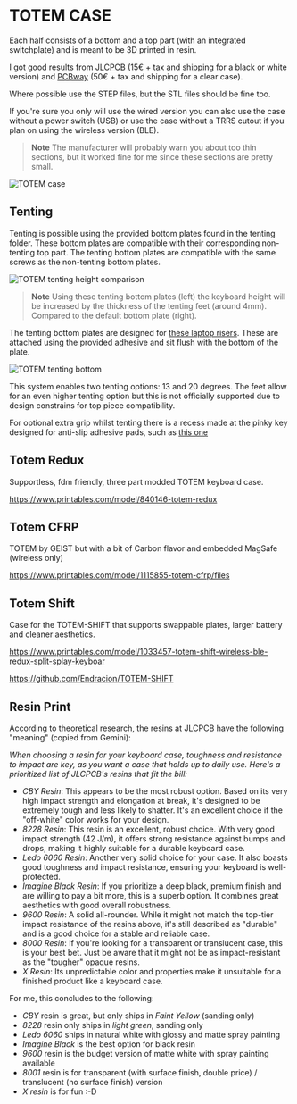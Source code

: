 # TOTEM CASE

Each half consists of a bottom and a top part (with an integrated switchplate) and is meant to be 3D printed in resin. 

I got good results from [JLCPCB](https://cart.jlcpcb.com/quote) (15€ + tax and shipping for a black or white version) and [PCBway](https://www.pcbway.com/rapid-prototyping/manufacture/?type=2&reffercode=TOP) (50€ + tax and shipping for a clear case).

Where possible use the STEP files, but the STL files should be fine too.

If you're sure you only will use the wired version you can also use the case without a power switch (USB) or use the case without a TRRS cutout if you plan on using the wireless version (BLE).

> **Note**
> The manufacturer will probably warn you about too thin sections, but it worked fine for me since these sections are pretty small.


![TOTEM case](/docs/images/TOTEM_case.png)

## Tenting

Tenting is possible using the provided bottom plates found in the tenting folder. These bottom plates are compatible with their corresponding non-tenting top part. The tenting bottom plates are compatible with the same screws as the non-tenting bottom plates.


![TOTEM tenting height comparison](/docs/images/TOTEM_case_height_comparison.png)
> **Note**
>Using these tenting bottom plates (left) the keyboard height will be increased by the thickness of the tenting feet (around 4mm). Compared to the default bottom plate (right).


The tenting bottom plates are designed for [these laptop risers](https://aliexpress.com/item/1005005605228469.html).
These are attached using the provided adhesive and sit flush with the bottom of the plate.

![TOTEM tenting bottom](/docs/images/TOTEM_case_tenting_bottom.png)

This system enables two tenting options: 13 and 20 degrees.
The feet allow for an even higher tenting option but this is not officially supported due to design constrains for top piece compatibility.

For optional extra grip whilst tenting there is a recess made at the pinky key designed for anti-slip adhesive pads, such as [this one](https://aliexpress.com/item/1005005377684110.html)

## Totem Redux

Supportless, fdm friendly, three part modded TOTEM keyboard case.

https://www.printables.com/model/840146-totem-redux

## Totem CFRP

TOTEM by GEIST but with a bit of Carbon flavor and embedded MagSafe (wireless only)

https://www.printables.com/model/1115855-totem-cfrp/files

## Totem Shift 

Case for the TOTEM-SHIFT that supports swappable plates, larger battery and cleaner aesthetics.

https://www.printables.com/model/1033457-totem-shift-wireless-ble-redux-split-splay-keyboar

https://github.com/Endracion/TOTEM-SHIFT

## Resin Print

According to theoretical research, the resins at JLCPCB have the following "meaning" (copied from Gemini):

_When choosing a resin for your keyboard case, toughness and resistance to impact are key, as you want a case that holds up to daily use. Here's a prioritized list of JLCPCB's resins that fit the bill:_

* *CBY Resin*: This appears to be the most robust option. Based on its very high impact strength and elongation at break, it's designed to be extremely tough and less likely to shatter. It's an excellent choice if the "off-white" color works for your design.
* *8228 Resin*: This resin is an excellent, robust choice. With very good impact strength (42 J/m), it offers strong resistance against bumps and drops, making it highly suitable for a durable keyboard case.
* *Ledo 6060 Resin*: Another very solid choice for your case. It also boasts good toughness and impact resistance, ensuring your keyboard is well-protected.
* *Imagine Black Resin*: If you prioritize a deep black, premium finish and are willing to pay a bit more, this is a superb option. It combines great aesthetics with good overall robustness.
* *9600 Resin*: A solid all-rounder. While it might not match the top-tier impact resistance of the resins above, it's still described as "durable" and is a good choice for a stable and reliable case.
* *8000 Resin*: If you're looking for a transparent or translucent case, this is your best bet. Just be aware that it might not be as impact-resistant as the "tougher" opaque resins.
* *X Resin*: Its unpredictable color and properties make it unsuitable for a finished product like a keyboard case.

For me, this concludes to the following:
* *CBY* resin is great, but only ships in *Faint Yellow* (sanding only)
* *8228* resin only ships in *light green*, sanding only
* *Ledo 6060* ships in natural white with glossy and matte spray painting
* *Imagine Black* is the best option for black resin
* *9600* resin is the budget version of matte white with spray painting available
* *8001* resin is for transparent (with surface finish, double price) / translucent (no surface finish) version
* *X resin* is for fun :-D
